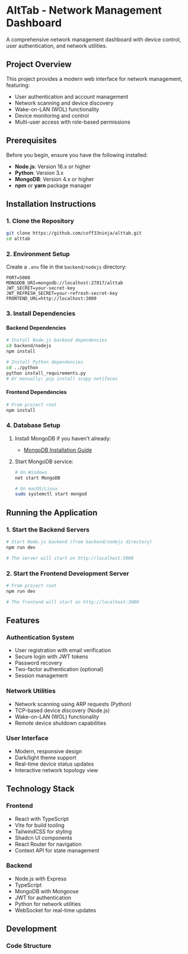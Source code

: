 # AltTab - Network Management Dashboard

A comprehensive network management dashboard with device control, user authentication, and network utilities.

## Project Overview

This project provides a modern web interface for network management, featuring:

- User authentication and account management
- Network scanning and device discovery
- Wake-on-LAN (WOL) functionality
- Device monitoring and control
- Multi-user access with role-based permissions

## Prerequisites

Before you begin, ensure you have the following installed:

- **Node.js**: Version 16.x or higher
- **Python**: Version 3.x
- **MongoDB**: Version 4.x or higher
- **npm** or **yarn** package manager

## Installation Instructions

### 1. Clone the Repository

```bash
git clone https://github.com/coff33ninja/alttab.git
cd alttab
```

### 2. Environment Setup

Create a `.env` file in the `backend/nodejs` directory:

```env
PORT=5000
MONGODB_URI=mongodb://localhost:27017/alttab
JWT_SECRET=your-secret-key
JWT_REFRESH_SECRET=your-refresh-secret-key
FRONTEND_URL=http://localhost:3000
```

### 3. Install Dependencies

#### Backend Dependencies

```bash
# Install Node.js backend dependencies
cd backend/nodejs
npm install

# Install Python dependencies
cd ../python
python install_requirements.py
# Or manually: pip install scapy netifaces
```

#### Frontend Dependencies

```bash
# From project root
npm install
```

### 4. Database Setup

1. Install MongoDB if you haven't already:
   - [MongoDB Installation Guide](https://docs.mongodb.com/manual/installation/)

2. Start MongoDB service:
   ```bash
   # On Windows
   net start MongoDB

   # On macOS/Linux
   sudo systemctl start mongod
   ```

## Running the Application

### 1. Start the Backend Servers

```bash
# Start Node.js backend (from backend/nodejs directory)
npm run dev

# The server will start on http://localhost:5000
```

### 2. Start the Frontend Development Server

```bash
# From project root
npm run dev

# The frontend will start on http://localhost:3000
```

## Features

### Authentication System
- User registration with email verification
- Secure login with JWT tokens
- Password recovery
- Two-factor authentication (optional)
- Session management

### Network Utilities
- Network scanning using ARP requests (Python)
- TCP-based device discovery (Node.js)
- Wake-on-LAN (WOL) functionality
- Remote device shutdown capabilities

### User Interface
- Modern, responsive design
- Dark/light theme support
- Real-time device status updates
- Interactive network topology view

## Technology Stack

### Frontend
- React with TypeScript
- Vite for build tooling
- TailwindCSS for styling
- Shadcn UI components
- React Router for navigation
- Context API for state management

### Backend
- Node.js with Express
- TypeScript
- MongoDB with Mongoose
- JWT for authentication
- Python for network utilities
- WebSocket for real-time updates

## Development

### Code Structure
